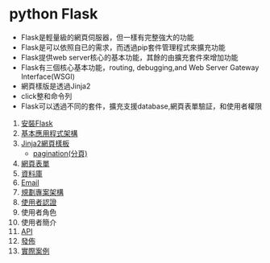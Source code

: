 # python Flask

- Flask是輕量級的網頁伺服器，但一樣有完整強大的功能
- Flask是可以依照自已的需求，而透過pip套件管理程式來擴充功能
- Flask提供web server核心的基本功能，其餘的由擴充套件來增加功能
- Flask有三個核心基本功能，routing, debugging,and Web Server Gateway Interface(WSGI)
- 網頁樣版是透過Jinja2
- click整和命令列
- Flask可以透過不同的套件，擴充支援database,網頁表單驗証，和使用者權限

1. [安裝Flask](./安裝Flask)
2. [基本應用程式架構](./基本應用程式架構)
3. [Jinja2網頁樣板](./網頁樣板)
	- [pagination(分頁)](./網頁樣版/pagination/)
4. [網頁表單](./網頁表單)
5. [資料庫](./資料庫)
6. [Email](./email)
7. [規劃專案架構](./規劃專案架構)
8. [使用者認證](./使用者認證)
9. 使用者角色
10. 使用者簡介
11. [API](./API)
12. [發佈](./部署)
13. [實際案例](./實際案例)